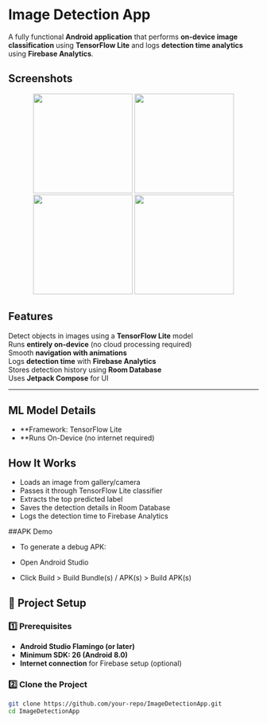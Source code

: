 # Image Detection App

A fully functional **Android application** that performs **on-device image classification** using **TensorFlow Lite** and logs **detection time analytics** using **Firebase Analytics**.

## Screenshots

<p align="center">
   <img src="https://github.com/user-attachments/assets/d02292f3-8a4c-4e6d-9358-1d153cd2cedc" width="200"/>
  <img src="https://github.com/user-attachments/assets/cfab519e-87a7-46b9-a7ad-db6d2aa01c1e" width="200"/>
  <img src="https://github.com/user-attachments/assets/05f29f20-6e46-40ce-9f83-c776bf0d61dd" width="200"/>
  <img src="https://github.com/user-attachments/assets/478c1f25-6e93-42c1-8063-50c6ac544a07" width="200"/>
</p>


## Features

Detect objects in images using a **TensorFlow Lite** model  
Runs **entirely on-device** (no cloud processing required)  
Smooth **navigation with animations**  
Logs **detection time** with **Firebase Analytics**  
Stores detection history using **Room Database**  
Uses **Jetpack Compose** for UI  

---

## ML Model Details
- **Framework: TensorFlow Lite
- **Runs On-Device (no internet required)

## How It Works
- Loads an image from gallery/camera
- Passes it through TensorFlow Lite classifier
- Extracts the top predicted label
- Saves the detection details in Room Database
- Logs the detection time to Firebase Analytics

##APK Demo
- To generate a debug APK:

- Open Android Studio

- Click Build > Build Bundle(s) / APK(s) > Build APK(s)

## 📂 Project Setup

### 1️⃣ Prerequisites

- **Android Studio Flamingo (or later)**
- **Minimum SDK: 26 (Android 8.0)**
- **Internet connection** for Firebase setup (optional)

### 2️⃣ Clone the Project

```sh
git clone https://github.com/your-repo/ImageDetectionApp.git
cd ImageDetectionApp
